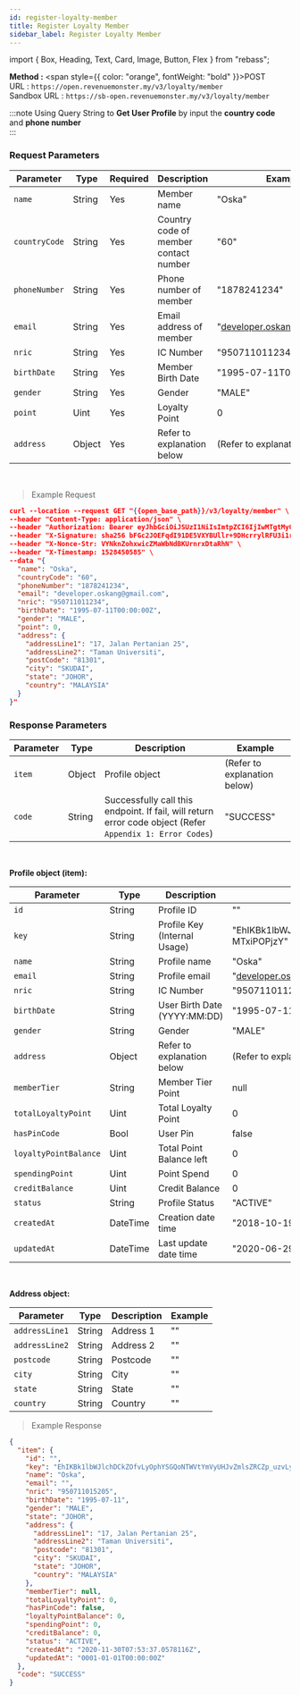 ```yaml
---
id: register-loyalty-member
title: Register Loyalty Member
sidebar_label: Register Loyalty Member
---
```


import { Box, Heading, Text, Card, Image, Button, Flex } from "rebass";

**Method :** <span style={{ color: "orange", fontWeight: "bold" }}>POST</span><br/>
URL : `https://open.revenuemonster.my/v3/loyalty/member`<br/>
Sandbox URL : `https://sb-open.revenuemonster.my/v3/loyalty/member`

:::note
Using Query String to **Get User Profile** by input the **country code** and **phone number**  
:::

### Request Parameters

| Parameter       | Type   | Required | Description                                    | Example                      |
| --------------- | ------ | -------- | ---------------------------------------------- | ---------------------------- |
| `name`          | String | Yes      | Member name                                    | "Oska"                       |
| `countryCode`   | String | Yes      | Country code of member contact number          | "60"                         |
| `phoneNumber`   | String | Yes      | Phone number of member                         | "1878241234"                 |
| `email`         | String | Yes      | Email address of member                        | "developer.oskang@gmail.com" |
| `nric`          | String | Yes      | IC Number                                      | "950711011234"               |
| `birthDate`     | String | Yes      | Member Birth Date                              | "1995-07-11T00:00:00Z"       |
| `gender`        | String | Yes      | Gender                                         | "MALE"                       |
| `point`         | Uint   | Yes      | Loyalty Point                                  | 0                            |
| `address`       | Object | Yes      | Refer to explanation below                     | (Refer to explanation below) |

<br />


> Example Request

```json
curl --location --request GET "{{open_base_path}}/v3/loyalty/member" \
--header "Content-Type: application/json" \
--header "Authorization: Bearer eyJhbGciOiJSUzI1NiIsImtpZCI6IjIwMTgtMy0xOCIsInR5cCI6IkpXVCJ9.eyJhdWQiOlsiYXBpX2NsaWVudEBFaGNLQzA5QmRYUm9RMnhwWlc1MEVQZUEyYXJ4dk1PSUZnIl0sImV4cCI6MTU5MzU4MDY0NSwiaWF0IjoxNTkwOTg4NjQ1LCJpc3MiOiJodHRwczovL29hdXRoLnJldmVudWVtb25zdGVyLm15IiwianRpIjoiRWh3S0VFOUJkWFJvUVdOalpYTnpWRzlyWlc0UXMtNnI5LVgzbElvVyIsIm5iZiI6MTU5MDk4ODY0NSwic3ViIjoiRWhRS0NFMWxjbU5vWVc1MEVMUF9wNlNKNnFQN0ZSSVFDZ1JWYzJWeUVPaXZfb1dKNnFQN0ZRIn0.RKtXykw3y0ov3mKKa_K2h5FZB2jXtqf3gNRwwnzzA4xTMdY09mEHlFupMeUmchFW2XHYK254LdMYbF4ZhjxK9K51UUdQBYH-zZpo0WWtPSZqrPGtT-c4z_sEO73EDVcek3rDwyWiXvjSKDpsZM7NOdKRm5tvT3qNK-7C7WMUjSXDcBzbTFhwfOAOO1n-wMR9H_w0DuIE-yMjEZkOdt7GUIBC8F5izATlZH0FRTx4VAwQWY4gjjQ9-3PbUbHx-NKiFXwCOAsxu-79PiF0HDEHb6ZOCGywNmKuanEXqLonli0caZiUZfrdT53y3Xnd3W2SEr6s7ZQxWnQO5PeOU7BQYA" \
--header "X-Signature: sha256 bFGc2JOEFqdI91DE5VXYBUllr+9DHcrrylRFU3i1r72aPmJreljn0dU+nwPSwTH/dTQUiZ9C2aQSF8AuT959EW4WEyEZ6VWgt9gCyZaU/bcOQ/ZIhKc06+uwzivVhAzpbUtG5tm5/sBp4ig6Sk7L6SE0Ecu6Tm0FhYl0qdgZvrTh4EEpLs3kHIuYL9QXKJILfKlu4gTX1Exrt7nNyEr8ndeUMaKYrj3FckMbRtmCwc829SsVp6FAgvoDPnguUJ+VjLF1e9NXhar2JwYjuqMkwsmUWRDbittqCgCCfaPF8anarlLsoXbdYEa7bp9BYp2U/Dw3Xd2MlamEZSR8H+Dosw==" \
--header "X-Nonce-Str: VYNknZohxwicZMaWbNdBKUrnrxDtaRhN" \
--header "X-Timestamp: 1528450585" \
--data "{
  "name": "Oska",
  "countryCode": "60",
  "phoneNumber": "1878241234",
  "email": "developer.oskang@gmail.com",
  "nric": "950711011234",
  "birthDate": "1995-07-11T00:00:00Z",
  "gender": "MALE",
  "point": 0,
  "address": {
    "addressLine1": "17, Jalan Pertanian 25",
    "addressLine2": "Taman Universiti",
    "postCode": "81301",
    "city": "SKUDAI",
    "state": "JOHOR",
    "country": "MALAYSIA"
  }
}"

```


### Response Parameters

| Parameter | Type   | Description                                                                                               | Example                      |
| --------- | ------ | --------------------------------------------------------------------------------------------------------- | ---------------------------- |
| `item`    | Object | Profile object                                                                                            | (Refer to explanation below) |
| `code`    | String | Successfully call this endpoint. If fail, will return error code object (Refer `Appendix 1: Error Codes`) | "SUCCESS"                    |

<br />

<strong>Profile object (item):</strong>

| Parameter             | Type     | Description                  | Example                                                           |
| --------------------- | -------- | ---------------------------- | ----------------------------------------------------------------- |
| `id`                  | String   | Profile ID                   | ""                                                                |
| `key`                 | String   | Profile Key (Internal Usage) | "EhIKBk1lbWJlchDOuOKz24XWkg4SGQoNTWVtYmVyUHJvZmlsZRDl-MTxiPOPjzY" |
| `name`                | String   | Profile name                 | "Oska"                                                            |
| `email`               | String   | Profile email                | "developer.oskang@gmail.com"                                      |
| `nric`                | String   | IC Number                    | "950711011234"                                                    |
| `birthDate`           | String   | User Birth Date (YYYY:MM:DD) | "1995-07-11"                                                      |
| `gender`              | String   | Gender                       | "MALE"                                                            |
| `address`             | Object   | Refer to explanation below   | (Refer to explanation below)                                      |
| `memberTier`          | String   | Member Tier Point            | null                                                              |
| `totalLoyaltyPoint`   | Uint     | Total Loyalty Point          | 0                                                                 |
| `hasPinCode`          | Bool     | User Pin                     | false                                                             |
| `loyaltyPointBalance` | Uint     | Total Point Balance left     | 0                                                                 |
| `spendingPoint`       | Uint     | Point Spend                  | 0                                                                 |
| `creditBalance`       | Uint     | Credit Balance               | 0                                                                 |
| `status`              | String   | Profile Status               | "ACTIVE"                                                          |
| `createdAt`           | DateTime | Creation date time           | "2018-10-19T03:39:47Z"                                            |
| `updatedAt`           | DateTime | Last update date time        | "2020-06-29T10:14:33Z"                                            |

<br />


<strong>Address object:</strong>

| Parameter      | Type   | Description | Example |
| -------------- | ------ | ----------- | ------- |
| `addressLine1` | String | Address 1   | ""      |
| `addressLine2` | String | Address 2   | ""      |
| `postcode`     | String | Postcode    | ""      |
| `city`         | String | City        | ""      |
| `state`        | String | State       | ""      |
| `country`      | String | Country     | ""      |

> Example Response

```json
{
  "item": {
    "id": "",
    "key": "EhIKBk1lbWJlchDCkZOfvLyOphYSGQoNTWVtYmVyUHJvZmlsZRCZp_uzvLyOphY",
    "name": "Oska",
    "email": "",
    "nric": "950711015205",
    "birthDate": "1995-07-11",
    "gender": "MALE",
    "state": "JOHOR",
    "address": {
      "addressLine1": "17, Jalan Pertanian 25",
      "addressLine2": "Taman Universiti",
      "postcode": "81301",
      "city": "SKUDAI",
      "state": "JOHOR",
      "country": "MALAYSIA"
    },
    "memberTier": null,
    "totalLoyaltyPoint": 0,
    "hasPinCode": false,
    "loyaltyPointBalance": 0,
    "spendingPoint": 0,
    "creditBalance": 0,
    "status": "ACTIVE",
    "createdAt": "2020-11-30T07:53:37.0578116Z",
    "updatedAt": "0001-01-01T00:00:00Z"
  },
  "code": "SUCCESS"
}
```
